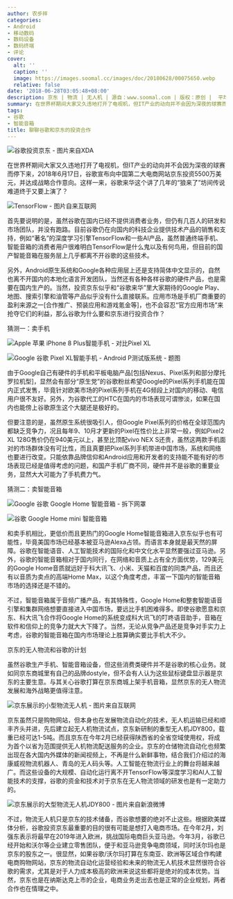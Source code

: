 ```yaml
---
author: 农步祥
categories:
- Android
- 移动数码
- 数码设备
- 数码终端
- 评论
cover:
  alt: ''
  caption: ''
  image: https://images.soomal.cc/images/doc/20180628/00075650.webp
  relative: false
date: '2018-06-28T03:05:48+08:00'
description: 京东 | 物流 | 无人机 | 源自：www.soomal.com | 版权：原创 |  平均/总评分：10.00/60
summary: 在世界杯期间大家又久违地打开了电视机，但IT产业的动向并不会因为深夜的球赛而停下来，2018年6月17日，谷歌宣布向中国第二大电商网站京东投资5500万美元，并达成战略合作意向。这样一来，谷歌来华这个讲了几年的“狼来了”坊间传说难道又要上演了？
tags:
- 谷歌
- 智能音箱
title: 聊聊谷歌和京东的投资合作
---
```


![谷歌投资京东 - 图片来自XDA](https://images.soomal.cc/images/doc/20180628/00075646.webp)



在世界杯期间大家又久违地打开了电视机，但IT产业的动向并不会因为深夜的球赛而停下来，2018年6月17日，谷歌宣布向中国第二大电商网站京东投资5500万美元，并达成战略合作意向。这样一来，谷歌来华这个讲了几年的“狼来了”坊间传说难道终于又要上演了？



![TensorFlow - 图片自来互联网](https://images.soomal.cc/images/doc/20180628/00075647.webp)



首先要说明的是，虽然谷歌在国内已经不提供消费者业务，但仍有几百人的研发和市场团队，并没有跑路。目前谷歌仍在向国内的科技企业提供技术产品的销售和支持，例如“著名”的深度学习引擎TensorFlow和一些AI产品，虽然普通终端手机、智能音箱的消费者用户很难明白TensorFlow是什么鬼以及有何鸟用，但目前的国产智能音箱在服务层上几乎都离不开谷歌的这些技术。



另外，Android原生系统和Google各种应用层上还是支持简体中文显示的，自然也离不开国内的本地化语言开发团队，当然还有各种各样谷歌的硬件产品，也是需要在国内生产的。当然，投资京东似乎和“谷歌来华”里大家期待的Google Play、地图、搜索引擎和油管等产品似乎没有什么直接联系。应用市场是手机厂商重要的盈利来源之一[合作推广、预装应用和游戏氪金等]，也不会容忍“官方应用市场”来抢夺它们的利益，那么谷歌为什么要和京东进行投资合作？



猜测一：卖手机



![Apple 苹果 iPhone 8 Plus智能手机 - 对比Pixel XL](https://images.soomal.cc/images/doc/20170927/00070492_01.webp)



![Google 谷歌 Pixel XL智能手机 - Android P测试版系统 - 题图](https://images.soomal.cc/images/doc/20180310/00073536_01.webp)



由于Google自己有硬件的手机和平板电脑产品[包括Nexus、Pixel系列和部分摩托罗拉机型]，显然会有部分“原生党”的谷歌粉丝希望Google的Pixel系列手机能在国内正式发售，毕竟针对欧美市场的Pixel系列手机在4G频段上对国内的移动、电信用户很不友好。另外，为谷歌代工的HTC在国内的市场表现可谓惨淡，如果在国内也能傍上谷歌原生这个大腿还是极好的。



但要注意的是，虽然原生系统很吸引人，但Google Pixel系列的价格在全球范围内都缺乏竞争力，况且每年9、10月才更新的Pixel在性价比上非常一般，例如Pixel2 XL 128G售价仍在940美元以上，甚至比顶配vivo NEX S还贵，虽然这两款手机面对的市场群体没有可比性，而且真要把Pixel系列手机带进中国市场，系统和网络也要进行改变。只能依靠品牌信仰和Android应用和开发者的支持能不能有好的市场表现已经是值得考虑的问题，和国产手机厂商不同，硬件并不是谷歌的重要业务，显然大大可能为了手机费力气。



猜测二：卖智能音箱



![Google 谷歌 Google Home 智能音箱 - 拆下网罩](https://images.soomal.cc/images/doc/20170526/00068087_01.webp)



![谷歌 Google Home mini 智能音箱](https://images.soomal.cc/images/doc/20180111/00072866_01.webp)



和卖手机相比，更低价而且更热门的Google Home智能音箱进入京东似乎也有可能性，毕竟美国市场已经基本被亚马逊Alexa占领。而语言本身就是最天然的屏障。谷歌在智能语音、人工智能技术的国际化和中文化水平显然要强过亚马逊。另外，谷歌的智能音箱相对于国内同行，在网络和音质上占有全方面优势，129美元的Google Home音质就远好于科大讯飞、小米、天猫和百度的同类产品，而且还有以音质为卖点的高端Home Max，以这个角度考虑，丰富一下国内的智能音箱市场的选择还是不错的。



不过，智能音箱属于音频广播产品，有其特殊性，Google Home和整套智能语音引擎和集群网络想要直接进入中国市场，要远比手机困难得多。即使谷歌愿意和京东、科大讯飞合作将Google Home的系统变成科大讯飞的叮咚语音助手，音箱在软件和信仰上的竞争力就大大下降了。当然，无论从竞争产品还是竞争对手实力上考虑，谷歌的智能音箱在国内市场理论上胜算确实要比手机大不少。



京东的无人物流和谷歌的计划



虽然谷歌生产手机、智能音箱设备，但这些消费类硬件并不是谷歌的核心业务。就如同京东商城里有自己的品牌dostyle，但不会有人认为这些鼠标键盘显示器是京东的主要生意。与其关心谷歌打算在京东商城上架手机音箱，显然京东的无人物流发展和海外战略更值得注意。



![京东展示的小型物流无人机 - 图片来自互联网](https://images.soomal.cc/images/doc/20180628/00075648.webp)



京东虽然只是购物网站，但本身也在发展物流自动化的技术，无人机运输已经和顺丰齐头并进，先后建立起无人机物流试点，京东新研制的重型无人机JDY800，载重已经可达1-5吨。而且京东在今年2月已经获得陕西省的全省空域使用权，将成为首个以省为范围提供无人机物流配送服务的企业。京东的仓储物流自动化也频繁出现在各大国内外媒体的新闻视频上，不再是什么新鲜事物，结合我们介绍过的海康威视物流机器人、青岛的无人码头等。人工智能在物流行业上的舞台将越来越广。而这些设备的大规模、自动化运行离不开TensorFlow等深度学习和AI人工智能技术的支撑，谷歌的资金和技术对于京东在无人物流领域的研发也是有一定助力的。



![京东展示的大型物流无人机JDY800 - 图片来自新浪微博](https://images.soomal.cc/images/doc/20180628/00075649.webp)



不过，物流无人机只是京东的技术储备，而谷歌想要的绝对不止这些。根据欧美媒体分析，谷歌投资京东最重要的目的很有可能是想打入电商市场。在今年2月，刘强东表示将最早在2019年进入欧洲，挑战国际电商巨头亚马逊。今年3月，谷歌已经开始和沃尔等企业建立零售团队，便于和亚马逊竞争电商领域，同时沃尔玛也是京东的股东之一。很显然，如果谷歌/沃尔玛打算在东南亚、欧洲等区域合作构建电商购物网站，京东的物流自动化运营经验和未来的物流无人机技术显然很符合谷歌的需求，尤其是对于人力成本极高的欧洲来说这些都将是绝对的成本优势。当然，京东也是在纳斯达克上市的企业，电商业务走出去也是正常的企业规划，两者合作也在情理之中。